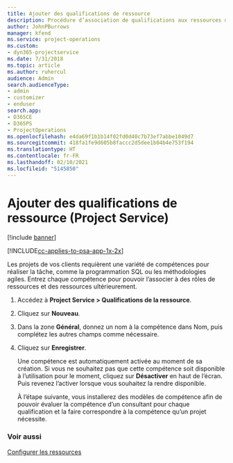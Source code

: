 ```yaml
---
title: Ajouter des qualifications de ressource
description: Procédure d’association de qualifications aux ressources dans Project Service
author: JohnPBurrows
manager: kfend
ms.service: project-operations
ms.custom:
- dyn365-projectservice
ms.date: 7/31/2018
ms.topic: article
ms.author: ruhercul
audience: Admin
search.audienceType:
- admin
- customizer
- enduser
search.app:
- D365CE
- D365PS
- ProjectOperations
ms.openlocfilehash: e4da69f1b1b14f02fd0d40c7b73ef7abbe1049d7
ms.sourcegitcommit: 418fa1fe9d605b8faccc2d5dee1b04b4e753f194
ms.translationtype: HT
ms.contentlocale: fr-FR
ms.lasthandoff: 02/10/2021
ms.locfileid: "5145850"
---
```

# <a name="add-resource-skills-project-service"></a>Ajouter des qualifications de ressource (Project Service)

[!include [banner](../includes/psa-now-project-operations.md)]

[!INCLUDE[cc-applies-to-psa-app-1x-2x](../includes/cc-applies-to-psa-app-1x-2x.md)]

Les projets de vos clients requièrent une variété de compétences pour réaliser la tâche, comme la programmation SQL ou les méthodologies agiles. Entrez chaque compétence pour pouvoir l’associer à des rôles de ressources et des ressources ultérieurement.  
  
1. Accédez à **Project Service > Qualifications de la ressource**.  
  
2. Cliquez sur **Nouveau**.  
  
3. Dans la zone **Général**, donnez un nom à la compétence dans Nom, puis complétez les autres champs comme nécessaire.  
  
4. Cliquez sur **Enregistrer**.  
  
   Une compétence est automatiquement activée au moment de sa création. Si vous ne souhaitez pas que cette compétence soit disponible à l’utilisation pour le moment, cliquez sur **Désactiver** en haut de l’écran. Puis revenez l’activer lorsque vous souhaitez la rendre disponible.  
  
   À l’étape suivante, vous installerez des modèles de compétence afin de pouvoir évaluer la compétence d’un consultant pour chaque qualification et la faire correspondre à la compétence qu’un projet nécessite.  
  
### <a name="see-also"></a>Voir aussi  
 [Configurer les ressources](../psa/set-up-resources.md)
